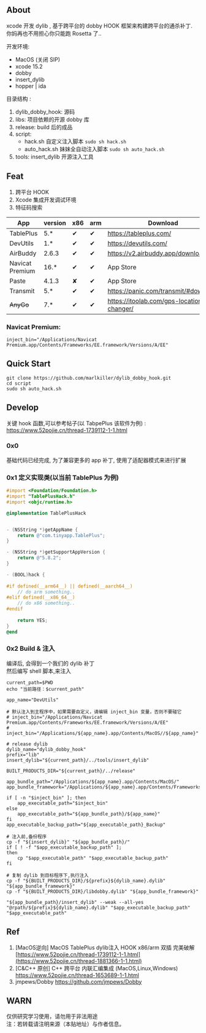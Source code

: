 ## About

xcode 开发 dylib , 基于跨平台的 dobby HOOK 框架来构建跨平台的通杀补丁.  
你妈再也不用担心你只能跑 Rosetta 了..

开发环境:

- MacOS (关闭 SIP)
- xcode 15.2
- dobby
- insert_dylib
- hopper | ida

目录结构 :

1. dylib_dobby_hook: 源码
2. libs:  项目依赖的开源 dobby 库
3. release:  build 后的成品
4. script:
    - hack.sh 自定义注入脚本 `sudo sh hack.sh`
    - auto_hack.sh 妹妹全自动注入脚本 `sudo sh auto_hack.sh`
5. tools: insert_dylib 开源注入工具

## Feat

1. 跨平台 HOOK
2. Xcode 集成开发调试环境
3. 特征码搜索

| App             | version | x86 | arm | Download                                  | Author              |
|-----------------|---------|-----|-----|-------------------------------------------|---------------------|
| TablePlus       | 5.*     | ✔   | ✔   | https://tableplus.com/                    |                     |
| DevUtils        | 1.*     | ✔   | ✔   | https://devutils.com/                     |                     |
| AirBuddy        | 2.6.3   | ✔   | ✔   | https://v2.airbuddy.app/download          |                     |
| Navicat Premium | 16.*    | ✔   | ✔   | App Store                                 | QiuChenlyOpenSource |
| Paste           | 4.1.3   | ✘   | ✔   | App Store                                 | LeeeMooo            |
| Transmit        | 5.*     | ✔   | ✔   | https://panic.com/transmit/#download      |                     |
| <s>AnyGo<s>     | 7.*     | ✔   | ✔   | https://itoolab.com/gps-location-changer/ |                     |

### Navicat Premium:

```shell
inject_bin="/Applications/Navicat Premium.app/Contents/Frameworks/EE.framework/Versions/A/EE"
```

## Quick Start

```
git clone https://github.com/marlkiller/dylib_dobby_hook.git 
cd script 
sudo sh auto_hack.sh
```

## Develop

关键 hook 函数,可以参考帖子(以 TabpePlus 该软件为例) :
[https://www.52pojie.cn/thread-1739112-1-1.html  
](https://www.52pojie.cn/thread-1881366-1-1.html)

### 0x0

基础代码已经完成, 为了兼容更多的 app 补丁, 使用了适配器模式来进行扩展

### 0x1 定义实现类(以当前 TablePlus 为例)

```objective-c
#import <Foundation/Foundation.h>
#import "TablePlusHack.h"
#import <objc/runtime.h>

@implementation TablePlusHack


- (NSString *)getAppName {
    return @"com.tinyapp.TablePlus";
}

- (NSString *)getSupportAppVersion {    
    return @"5.8.2";
}

- (BOOL)hack {
    
#if defined(__arm64__) || defined(__aarch64__)
    // do arm something..
#elif defined(__x86_64__)
    // do x86 something..
#endif
    
    return YES;
}
@end
```

### 0x2 Build & 注入

编译后, 会得到一个我们的 dylib 补丁  
然后编写 shell 脚本,来注入

```shell
current_path=$PWD
echo "当前路径：$current_path"

app_name="DevUtils"

# 默认注入到主程序中，如果需要自定义，请编辑 inject_bin 变量，否则不要碰它
# inject_bin="/Applications/Navicat Premium.app/Contents/Frameworks/EE.framework/Versions/A/EE"
# inject_bin="/Applications/${app_name}.app/Contents/MacOS//${app_name}"

# release dylib
dylib_name="dylib_dobby_hook"
prefix="lib"
insert_dylib="${current_path}/../tools/insert_dylib"

BUILT_PRODUCTS_DIR="${current_path}/../release"

app_bundle_path="/Applications/${app_name}.app/Contents/MacOS/"
app_bundle_framework="/Applications/${app_name}.app/Contents/Frameworks"

if [ -n "$inject_bin" ]; then
    app_executable_path="$inject_bin"
else
    app_executable_path="${app_bundle_path}/${app_name}"
fi
app_executable_backup_path="${app_executable_path}_Backup"

# 注入前,备份程序
cp -f "${insert_dylib}" "${app_bundle_path}/"
if [ ! -f "$app_executable_backup_path" ]; 
then
    cp "$app_executable_path" "$app_executable_backup_path"
fi

# 复制 dylib 到目标程序下,执行注入
cp -f "${BUILT_PRODUCTS_DIR}/${prefix}${dylib_name}.dylib" "${app_bundle_framework}"
cp -f "${BUILT_PRODUCTS_DIR}/libdobby.dylib" "${app_bundle_framework}"

"${app_bundle_path}/insert_dylib" --weak --all-yes "@rpath/${prefix}${dylib_name}.dylib" "$app_executable_backup_path" "$app_executable_path"
```

## Ref

1. [MacOS逆向] MacOS TablePlus dylib注入 HOOK x86/arm 双插
   完美破解 [https://www.52pojie.cn/thread-1739112-1-1.html](https://www.52pojie.cn/thread-1881366-1-1.html)
2. [C&C++ 原创] C++ 跨平台 内联汇编集成 (MacOS,Linux,Windows) https://www.52pojie.cn/thread-1653689-1-1.html
3. jmpews/Dobby https://github.com/jmpews/Dobby

## WARN

仅供研究学习使用，请勿用于非法用途  
注：若转载请注明来源（本贴地址）与作者信息。

